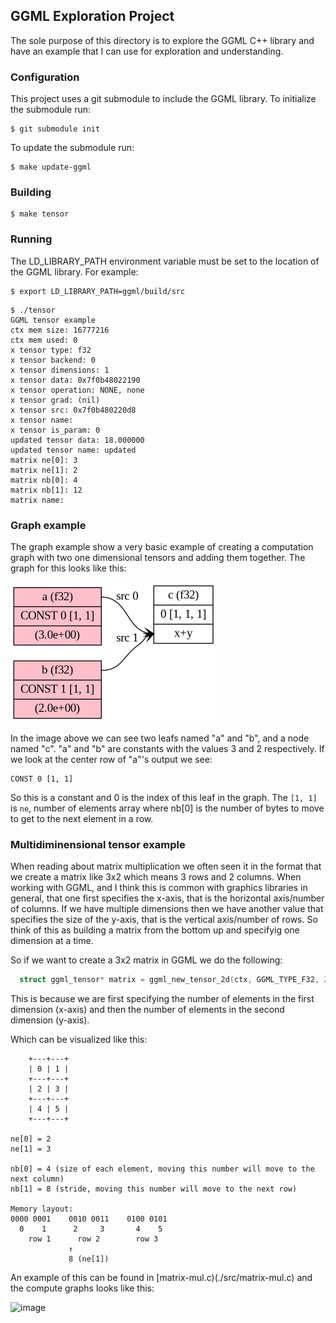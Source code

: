 ## GGML Exploration Project
The sole purpose of this directory is to explore the GGML C++ library and have
an example that I can use for exploration and understanding.

### Configuration
This project uses a git submodule to include the GGML library. To initialize the
submodule run:
```console
$ git submodule init
```

To update the submodule run:
```console
$ make update-ggml
```

### Building
```console
$ make tensor
```

### Running
The LD_LIBRARY_PATH environment variable must be set to the location of the
GGML library. For example:
```console
$ export LD_LIBRARY_PATH=ggml/build/src
```

```console
$ ./tensor
GGML tensor example
ctx mem size: 16777216
ctx mem used: 0
x tensor type: f32
x tensor backend: 0 
x tensor dimensions: 1
x tensor data: 0x7f0b48022190
x tensor operation: NONE, none
x tensor grad: (nil)
x tensor src: 0x7f0b480220d8
x tensor name: 
x tensor is_param: 0
updated tensor data: 18.000000
updated tensor name: updated
matrix ne[0]: 3
matrix ne[1]: 2
matrix nb[0]: 4
matrix nb[1]: 12
matrix name: 
```

### Graph example
The graph example show a very basic example of creating a computation graph
with two one dimensional tensors and adding them together. The graph for this
looks like this:

![image](./add.dot.png)

In the image above we can see two leafs named "a" and "b", and a node named
"c".
"a" and "b" are constants with the values 3 and 2 respectively. If we look at
the center row of "a"'s output we see:
```
CONST 0 [1, 1]
```
So this is a constant and 0 is the index of this leaf in the graph. The `[1, 1]`
is `ne`, number of elements array where nb[0] is the number of bytes to move to
get to the next element in a row. 


### Multidiminensional tensor example
When reading about matrix multiplication we often seen it in the format that
we create a matrix like 3x2 which means 3 rows and 2 columns. When working
with GGML, and I think this is common with graphics libraries in general, that
one first specifies the x-axis, that is the horizontal axis/number of columns.
If we have multiple dimensions then we have another value that specifies the
size of the y-axis, that is the vertical axis/number of rows. So think of this
as building a matrix from the bottom up and specifyig one dimension at a time.

So if we want to create a 3x2 matrix in GGML we do the following:
```c
  struct ggml_tensor* matrix = ggml_new_tensor_2d(ctx, GGML_TYPE_F32, 2, 3);
```
This is because we are first specifying the number of elements in the first
dimension (x-axis) and then the number of elements in the second dimension
(y-axis).

Which can be visualized like this:
```
    +---+---+
    | 0 | 1 |
    +---+---+
    | 2 | 3 |
    +---+---+
    | 4 | 5 |
    +---+---+ 

ne[0] = 2 
ne[1] = 3

nb[0] = 4 (size of each element, moving this number will move to the next column)
nb[1] = 8 (stride, moving this number will move to the next row)

Memory layout:
0000 0001    0010 0011    0100 0101
  0    1      2     3       4    5
    row 1      row 2        row 3
             ↑
             8 (ne[1])
```  

An example of this can be found in [matrix-mul.c)(./src/matrix-mul.c) and
the compute graphs looks like this:

![image](./mum.dot.png)
